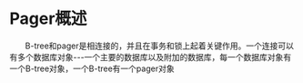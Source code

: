 # Pager概述
&nbsp;&nbsp;&nbsp;&nbsp;&nbsp;&nbsp;&nbsp;B-tree和pager是相连接的，并且在事务和锁上起着关键作用。一个连接可以有多个数据库对象---一个主要的数据库以及附加的数据库，每一个数据库对象有一个B-tree对象，一个B-tree有一个pager对象
